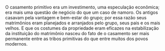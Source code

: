 ﻿O casamento primitivo era um investimento, uma especulação econômica; era mais uma questão de negócio do que um caso de namoro. Os antigos casavam pela vantagem e bem-estar do grupo; por essa razão seus matrimônios eram planejados e arranjados pelo grupo, seus pais e os mais velhos. E que os costumes da propriedade eram eficazes na estabilização da instituição do matrimônio nasceu do fato de o casamento ser mais permanente entre as tribos primitivas do que entre muitos dos povos modernos.